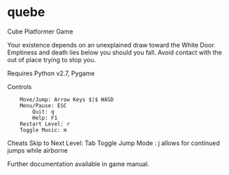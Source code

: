 # quebe
Cube Platformer Game

Your existence depends on an unexplained draw toward the White Door.
Emptiness and death lies below you should you fall.
Avoid contact with the out of place trying to stop you.

Requires Python v2.7, Pygame

Controls

		Move/Jump: Arrow Keys $|$ WASD
		Menu/Pause: ESC
			Quit: q
			Help: F1
		Restart Level: r
		Toggle Music: m

Cheats
		Skip to Next Level: Tab
		Toggle Jump Mode : j
			allows for continued jumps while airborne

Further documentation available in game manual. 